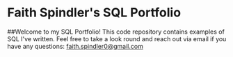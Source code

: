 # Faith Spindler's SQL Portfolio

##Welcome to my SQL Portfolio! This code repository contains examples of SQL I've written. Feel free to take a look round and reach out via email if you have any questions: faith.spindler0@gmail.com
